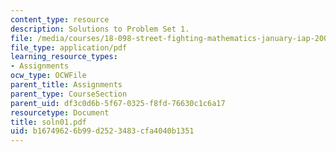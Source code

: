 ```yaml
---
content_type: resource
description: Solutions to Problem Set 1.
file: /media/courses/18-098-street-fighting-mathematics-january-iap-2008/b16749626b99d2523483cfa4040b1351_soln01.pdf
file_type: application/pdf
learning_resource_types:
- Assignments
ocw_type: OCWFile
parent_title: Assignments
parent_type: CourseSection
parent_uid: df3c0d6b-5f67-0325-f8fd-76630c1c6a17
resourcetype: Document
title: soln01.pdf
uid: b1674962-6b99-d252-3483-cfa4040b1351
---
```

